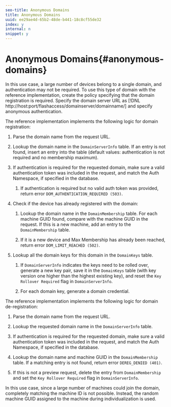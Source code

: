 ```yaml
---
seo-title: Anonymous Domains
title: Anonymous Domains
uuid: ee29ae4d-65b2-48de-b441-18c8cf55de32
index: y
internal: n
snippet: y
---
```


# Anonymous Domains{#anonymous-domains}

In this use case, a large number of devices belong to a single domain, and authentication may not be required. To use this type of domain with the reference implementation, create the policy specifying that the domain registration is required. Specify the domain server URL as [!DNL http://host:port/flashaccess/domainserver/domainname/] and specify anonymous authentication.

The reference implementation implements the following logic for domain registration:

1. Parse the domain name from the request URL. 
1. Lookup the domain name in the `DomainServerInfo` table. If an entry is not found, insert an entry into the table (default values: authentication is not required and no membership maximum). 
1. If authentication is required for the requested domain, make sure a valid authentication token was included in the request, and match the Auth Namespace, if specified in the database.

    1. If authentication is required but no valid auth token was provided, return error `DOM_AUTHENTICATION_REQUIRED (503)`.

1. Check if the device has already registered with the domain:

    1. Lookup the domain name in the `DomainMembership` table. For each machine GUID found, compare with the machine GUID in the request. If this is a new machine, add an entry to the `DomainMembership` table. 
    
    1. If it is a new device and Max Membership has already been reached, return error `DOM_LIMIT_REACHED (502)`.

1. Lookup all the domain keys for this domain in the `DomainKeys` table.

    1. If `DomainServerInfo` indicates the keys need to be rolled over, generate a new key pair, save it in the `DomainKeys` table (with key version one higher than the highest existing key), and reset the `Key Rollover Required` flag in `DomainServerInfo`. 
    
    1. For each domain key, generate a domain credential.

The reference implementation implements the following logic for domain de-registration:

1. Parse the domain name from the request URL. 
1. Lookup the requested domain name in the `DomainServerInfo` table. 
1. If authentication is required for the requested domain, make sure a valid authentication token was included in the request, and match the Auth Namespace, if specified in the database. 
1. Lookup the domain name and machine GUID in the `DomainMembership` table. If a matching entry is not found, return error `DEREG_DENIED (401)`. 

1. If this is not a preview request, delete the entry from `DomainMembership` and set the `Key Rollover Required` flag in `DomainServerInfo`.

In this use case, since a large number of machines could join the domain, completely matching the machine ID is not possible. Instead, the random machine GUID assigned to the machine during individualization is used. 

